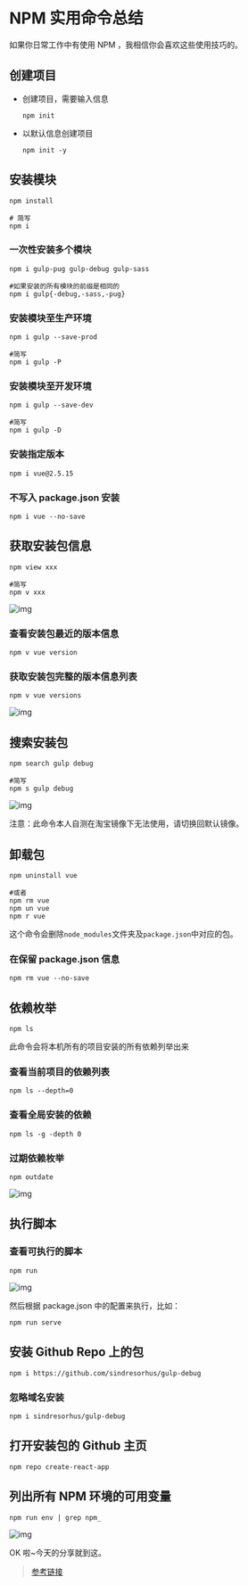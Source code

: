 # NPM 实用命令总结

如果你日常工作中有使用 NPM ，我相信你会喜欢这些使用技巧的。

## 创建项目

- 创建项目，需要输入信息

  ```shell
  npm init
  ```

- 以默认信息创建项目

  ```shell
  npm init -y
  ```

## 安装模块

```shell
npm install

# 简写
npm i
```

### 一次性安装多个模块

```shell
npm i gulp-pug gulp-debug gulp-sass

#如果安装的所有模块的前缀是相同的
npm i gulp{-debug,-sass,-pug}
```

### 安装模块至生产环境

```shell
npm i gulp --save-prod

#简写
npm i gulp -P
```

### 安装模块至开发环境

```shell
npm i gulp --save-dev

#简写
npm i gulp -D
```

### 安装指定版本

```shell
npm i vue@2.5.15
```

### 不写入 package.json 安装

```shell
npm i vue --no-save
```

## 获取安装包信息

```shell
npm view xxx

#简写
npm v xxx
```

![img](http://cdn.bingkele.cc/FkClKu4ThNgUnr3VqT23LpskEuVJ)

### 查看安装包最近的版本信息

```shell
npm v vue version
```

### 获取安装包完整的版本信息列表

```shell
npm v vue versions
```

![img](http://cdn.bingkele.cc/Fgru2h9bgWr27vEnygxt8welsjRQ)

## 搜索安装包

```shell
npm search gulp debug

#简写
npm s gulp debug
```

![img](http://cdn.bingkele.cc/FsoQSkNhXZtrP7IuI2DeGAMqjTHW)

注意：此命令本人自测在淘宝镜像下无法使用，请切换回默认镜像。

## 卸载包

```shell
npm uninstall vue

#或者
npm rm vue
npm un vue
npm r vue
```

这个命令会删除`node_modules`文件夹及`package.json`中对应的包。

### 在保留 package.json 信息

```shell
npm rm vue --no-save
```

## 依赖枚举

```shell
npm ls
```

此命令会将本机所有的项目安装的所有依赖列举出来

### 查看当前项目的依赖列表

```shell
npm ls --depth=0
```

### 查看全局安装的依赖

```shell
npm ls -g -depth 0
```

### 过期依赖枚举

```shell
npm outdate
```

![img](http://cdn.bingkele.cc/FjL0wBEwEE8s1OOz5Ak-AqZsYfPg)

## 执行脚本

### 查看可执行的脚本

```shell
npm run
```

![img](http://cdn.bingkele.cc/FgoywDPFD8l7Xd6Bpt4UuDawk5Ej)

然后根据 package.json 中的配置来执行，比如：

```shell
npm run serve
```

## 安装 Github Repo 上的包

```shell
npm i https://github.com/sindresorhus/gulp-debug
```

### 忽略域名安装

```shell
npm i sindresorhus/gulp-debug
```

## 打开安装包的 Github 主页

```shell
npm repo create-react-app
```

## **列出所有 NPM 环境的可用变量**

```shell
npm run env | grep npm_
```

![img](http://cdn.bingkele.cc/FvBvQnN9FnzqeKVV8UPbihnFjs0x)

OK 啦~今天的分享就到这。

> [参考链接](https://mp.weixin.qq.com/s/mW2taibuBDXJP9jQk4E1kA)
